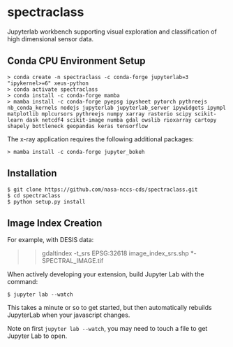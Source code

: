 spectraclass
===============================

Jupyterlab workbench supporting visual exploration and classification of high dimensional sensor data.

Conda CPU Environment Setup
---------------

    > conda create -n spectraclass -c conda-forge jupyterlab=3 "ipykernel>=6" xeus-python
    > conda activate spectraclass
    > conda install -c conda-forge mamba
    > mamba install -c conda-forge pyepsg ipysheet pytorch pythreejs nb_conda_kernels nodejs jupyterlab jupyterlab_server ipywidgets ipympl matplotlib mplcursors pythreejs numpy xarray rasterio scipy scikit-learn dask netcdf4 scikit-image numba gdal owslib rioxarray cartopy shapely bottleneck geopandas keras tensorflow

The x-ray application requires the following additional packages:

    > mamba install -c conda-forge jupyter_bokeh

Installation
------------

    $ git clone https://github.com/nasa-nccs-cds/spectraclass.git
    $ cd spectraclass
    $ python setup.py install

Image Index Creation
--------------------

For example, with DESIS data:

>> gdaltindex -t_srs EPSG:32618 image_index_srs.shp *-SPECTRAL_IMAGE.tif

When actively developing your extension, build Jupyter Lab with the command:

    $ jupyter lab --watch

This takes a minute or so to get started, but then automatically rebuilds JupyterLab when your javascript changes.

Note on first `jupyter lab --watch`, you may need to touch a file to get Jupyter Lab to open.

